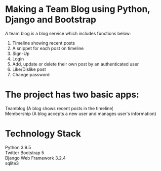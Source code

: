 # Making a Team Blog using Python, Django and Bootstrap
A team blog is a blog service which includes functions below:

1. Timeline showing recent posts
2. A snippet for each post on timeline
3. Sign-Up
4. Login
5. Add, update or delete their own post by an authenticated user
6. Like/Dislike post
7. Change password

# The project has two basic apps:
Teamblog (A blog shows recent posts in the timeline)<br>
Membership (A blog accepts a new user and manages user's information)<br>

# Technology Stack
Python 3.9.5<br>
Twitter Bootstrap 5<br>
Django Web Framework 3.2.4<br>
sqlite3<br>
